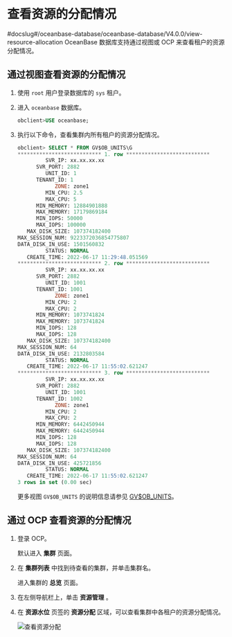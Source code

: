# 查看资源的分配情况
#docslug#/oceanbase-database/oceanbase-database/V4.0.0/view-resource-allocation
OceanBase 数据库支持通过视图或 OCP 来查看租户的资源分配情况。

## 通过视图查看资源的分配情况

1. 使用 `root` 用户登录数据库的 `sys` 租户。

2. 进入 `oceanbase` 数据库。

   ```sql
   obclient>USE oceanbase;
   ```

3. 执行以下命令，查看集群内所有租户的资源分配情况。

   ```sql
   obclient> SELECT * FROM GV$OB_UNITS\G
   *************************** 1. row ***************************
            SVR_IP: xx.xx.xx.xx
         SVR_PORT: 2882
            UNIT_ID: 1
         TENANT_ID: 1
               ZONE: zone1
            MIN_CPU: 2.5
            MAX_CPU: 5
         MIN_MEMORY: 12884901888
         MAX_MEMORY: 17179869184
         MIN_IOPS: 50000
         MAX_IOPS: 100000
      MAX_DISK_SIZE: 107374182400
   MAX_SESSION_NUM: 9223372036854775807
   DATA_DISK_IN_USE: 1501560832
            STATUS: NORMAL
      CREATE_TIME: 2022-06-17 11:29:48.051569
   *************************** 2. row ***************************
            SVR_IP: xx.xx.xx.xx
         SVR_PORT: 2882
            UNIT_ID: 1001
         TENANT_ID: 1001
               ZONE: zone1
            MIN_CPU: 2
            MAX_CPU: 2
         MIN_MEMORY: 1073741824
         MAX_MEMORY: 1073741824
         MIN_IOPS: 128
         MAX_IOPS: 128
      MAX_DISK_SIZE: 107374182400
   MAX_SESSION_NUM: 64
   DATA_DISK_IN_USE: 2132803584
            STATUS: NORMAL
      CREATE_TIME: 2022-06-17 11:55:02.621247
   *************************** 3. row ***************************
            SVR_IP: xx.xx.xx.xx
         SVR_PORT: 2882
            UNIT_ID: 1001
         TENANT_ID: 1002
               ZONE: zone1
            MIN_CPU: 2
            MAX_CPU: 2
         MIN_MEMORY: 6442450944
         MAX_MEMORY: 6442450944
         MIN_IOPS: 128
         MAX_IOPS: 128
      MAX_DISK_SIZE: 107374182400
   MAX_SESSION_NUM: 64
   DATA_DISK_IN_USE: 425721856
            STATUS: NORMAL
      CREATE_TIME: 2022-06-17 11:55:02.621247
   3 rows in set (0.00 sec)
   ```

   更多视图 `GV$OB_UNITS` 的说明信息请参见 [GV$OB_UNITS](../../13.system-reference/4.system-view-for-mysql/3.performance-view-5/13.gv-ob_units.md)。

## 通过 OCP 查看资源的分配情况

1. 登录 OCP。

   默认进入 **集群** 页面。

2. 在 **集群列表** 中找到待查看的集群，并单击集群名。

   进入集群的 **总览** 页面。

3. 在左侧导航栏上，单击 **资源管理** 。

4. 在 **资源水位** 页签的 **资源分配** 区域，可以查看集群中各租户的资源分配情况。

   ![查看资源分配](https://help-static-aliyun-doc.aliyuncs.com/assets/img/zh-CN/9548251361/p323792.png)
